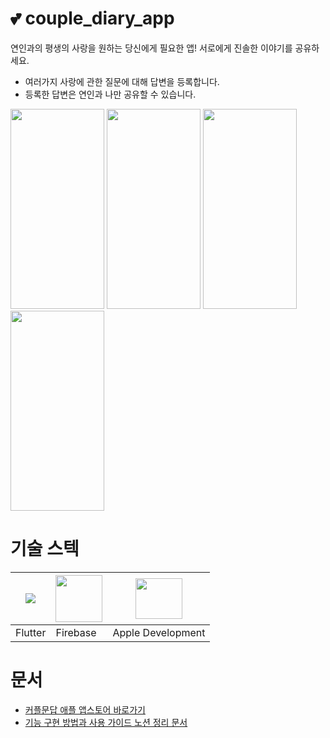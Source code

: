 # 💕 couple_diary_app
연인과의 평생의 사랑을 원하는 당신에게 필요한 앱!
서로에게 진솔한 이야기를 공유하세요.
- 여러가지 사랑에 관한 질문에 대해 답변을 등록합니다.
- 등록한 답변은 연인과 나만 공유할 수 있습니다.
<img src="https://github.com/HyerimKimm/couple_diary_app_ios/assets/50258232/af8ce98d-da6e-40cf-95a5-c1f213bc43c9" width="150px" height="320px"/>
<img src="https://github.com/HyerimKimm/couple_diary_app_ios/assets/50258232/6016edc1-d099-43b1-a20c-f8f682c44293" width="150px" height="320px"/>
<img src="https://github.com/HyerimKimm/couple_diary_app_ios/assets/50258232/0a912b95-80a7-4574-a983-13a5d8c1cc9e" width="150px" height="320px"/>
<img src="https://github.com/HyerimKimm/couple_diary_app_ios/assets/50258232/c3491bf6-52ae-428c-8b4d-2e9beb3c1fe0" width="150px" height="320px"/>

# 기술 스텍
|<img src="https://storage.googleapis.com/cms-storage-bucket/64d67700f8293a9dc827.svg"/>|<img src="https://firebase.google.com/static/images/brand-guidelines/logo-vertical.png" width="75px" height="75px"/>|<img src="https://1000logos.net/wp-content/uploads/2016/10/apple-emblem.jpg" width="75px" height="65px"/>|
|---|---|---|
|Flutter|Firebase|Apple Development|

# 문서
- <a href="https://apps.apple.com/kr/app/커플문답/id6446423896">커플문답 애플 앱스토어 바로가기</a>
- <a href="https://hyerimkim.notion.site/6585e4b9b0ff4db09c933755f1aa306e?pvs=4">기능 구현 방법과 사용 가이드 노션 정리 문서</a>

